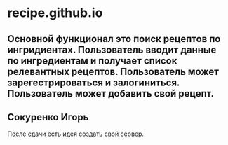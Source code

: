 # recipe.github.io
Основной функционал это поиск рецептов по ингридиентах. Пользователь 
вводит данные по ингредиентам и получает список релевантных рецептов.
Пользователь может зарегестрироваться и залогиниться.
Пользователь может добавить свой рецепт.
--
Сокуренко Игорь
--
После сдачи есть идея создать свой сервер.